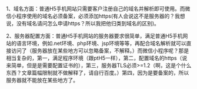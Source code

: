 1、域名方面：普通H5手机网站只需要客户注册自己的域名并解析即可使用。而微信小程序使用的域名必须备案，必须添加https(有人会说这不是服务器的？我想说，没有域名请问怎么申请https？所以我把他归类到域名的区别)。

 2、服务器配置方面：普通H5手机网站的服务器要求很简单，满足普通H5手机网站的语言环境，例如.net环境、php环境、jsp环境等等，再配合域名解析就可以直接访问了（服务器放在某些地方可以忽略备案，不解释。）而微信小程序呢？那是相当复杂的，第一，满足程序环境（跟ptH5一样），第二，配置域名的https（说来简单，但是是需要配置证书的），第三，服务器TLS必须>=1.2（啊，这是个什么东西？文章篇幅限制就不做解释了，请自行百度。）第四，因为是要备案的，所以服务器就不能放在某些地方了。